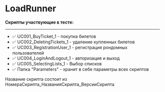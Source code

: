 # LoadRunner
**Скрипты участвующие в тесте:** 
____
* :white_check_mark: UC001_BuyTicket_1 - покупка билетов
* :white_check_mark: UC002_DeletingTickets_1 - удаление купленных билетов
* :white_check_mark: UC003_RegistrationUser_1 - регистрация рондомных пользователей
* :white_check_mark: UC004_LoginAndLogout_1 - авторизация и выход
* :white_check_mark: UC005_SelectingLists_1 - Выбор списков
* :white_check_mark: Папка "Parameters" - хранит в себе параметры всех скриптов

Название скрипта состоит из НомераСкрипта_НазванияСкрипта_ВерсииСкрипта


